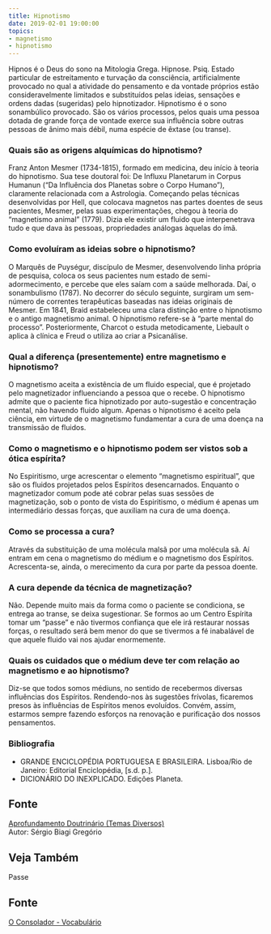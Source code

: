 ```yaml
---
title: Hipnotismo
date: 2019-02-01 19:00:00
topics:
- magnetismo
- hipnotismo
---
```


Hipnos é o Deus do sono na Mitologia Grega. Hipnose. Psiq.
Estado particular de estreitamento e turvação da consciência,
artificialmente provocado no qual a atividade do pensamento e da vontade
próprios estão consideravelmente limitados e substituídos pelas ideias,
sensações e ordens dadas (sugeridas) pelo hipnotizador. Hipnotismo é
o sono sonambúlico provocado. São os vários processos, pelos quais uma
pessoa dotada de grande força de vontade exerce sua influência sobre
outras pessoas de ânimo mais débil, numa espécie de êxtase (ou transe).

### Quais são as origens alquímicas do hipnotismo?
Franz Anton Mesmer (1734-1815), formado em medicina, deu início à teoria
do hipnotismo. Sua tese doutoral foi: De Influxu Planetarum in Corpus
Humanun (“Da Influência dos Planetas sobre o Corpo Humano”), claramente
relacionada com a Astrologia. Começando pelas técnicas desenvolvidas por
Hell, que colocava magnetos nas partes doentes de seus pacientes,
Mesmer, pelas suas experimentações, chegou à teoria do “magnetismo
animal” (1779). Dizia ele existir um fluido que interpenetrava tudo e
que dava às pessoas, propriedades análogas àquelas do ímã.

### Como evoluíram as ideias sobre o hipnotismo?
O Marquês de Puységur, discípulo de Mesmer, desenvolvendo linha própria
de pesquisa, coloca os seus pacientes num estado de semi-adormecimento,
e percebe que eles saíam com a saúde melhorada. Daí, o sonambulismo
(1787). No decorrer do século seguinte, surgiram um sem-número de
correntes terapêuticas baseadas nas ideias originais de Mesmer. Em 1841,
Braid estabeleceu uma clara distinção entre o hipnotismo e o antigo
magnetismo animal. O hipnotismo refere-se à “parte mental do processo”.
Posteriormente, Charcot o estuda metodicamente, Liebault o aplica à
clínica e Freud o utiliza ao criar a Psicanálise.

### Qual a diferença (presentemente) entre magnetismo e hipnotismo?
O magnetismo aceita a existência de um fluido especial, que é
projetado pelo magnetizador influenciando a pessoa que o recebe. O
hipnotismo admite que o paciente fica hipnotizado por auto-sugestão
e concentração mental, não havendo fluido algum. Apenas o hipnotismo é
aceito pela ciência, em virtude de o magnetismo fundamentar a cura de
uma doença na transmissão de fluidos.

### Como o magnetismo e o hipnotismo podem ser vistos sob a ótica espírita?
No Espiritismo, urge acrescentar o elemento “magnetismo espiritual”, que
são os fluidos projetados pelos Espíritos desencarnados. Enquanto o
magnetizador comum pode até cobrar pelas suas sessões de magnetização,
sob o ponto de vista do Espiritismo, o médium é apenas um intermediário
dessas forças, que auxiliam na cura de uma doença.

### Como se processa a cura?
Através da substituição de uma molécula malsã por uma molécula sã. Aí
entram em cena o magnetismo do médium e o magnetismo dos Espíritos.
Acrescenta-se, ainda, o merecimento da cura por parte da pessoa doente.

### A cura depende da técnica de magnetização?
Não. Depende muito mais da forma como o paciente se condiciona, se
entrega ao transe, se deixa sugestionar. Se formos ao um Centro Espírita
tomar um “passe” e não tivermos confiança que ele irá restaurar nossas
forças, o resultado será bem menor do que se tivermos a fé inabalável de
que aquele fluido vai nos ajudar enormemente.

### Quais os cuidados que o médium deve ter com relação ao magnetismo e ao hipnotismo?
Diz-se que todos somos médiuns, no sentido de recebermos diversas
influências dos Espíritos. Rendendo-nos às sugestões frívolas, ficaremos
presos às influências de Espíritos menos evoluídos. Convém, assim,
estarmos sempre fazendo esforços na renovação e purificação dos nossos
pensamentos.


### Bibliografia
* GRANDE ENCICLOPÉDIA PORTUGUESA E BRASILEIRA. Lisboa/Rio de Janeiro: Editorial Enciclopédia, \[s.d. p.\].
* DICIONÁRIO DO INEXPLICADO. Edições Planeta.

## Fonte
[Aprofundamento Doutrinário (Temas Diversos)](https://sites.google.com/view/aprofundamentodoutrinario/magnetismo-hipnotismo-e-espiritismo)  
Autor: Sérgio Biagi Gregório

## Veja Também
Passe  

## Fonte
[O Consolador - Vocabulário](http://www.oconsolador.com.br/linkfixo/vocabulario/principal.html)


